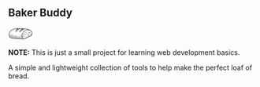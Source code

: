 ## Baker Buddy
<img src="./bakerBuddy/Brot-lineart.svg" width='10%' height='10%'>

**NOTE:** This is just a small project for learning web development basics.

A simple and lightweight collection of tools to help make the perfect loaf of bread.
